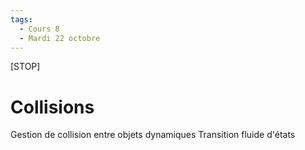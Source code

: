 ```yaml
---
tags:
  - Cours 8
  - Mardi 22 octobre
---
```


[STOP]

# Collisions

Gestion de collision entre objets dynamiques
Transition fluide d'états
